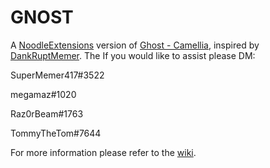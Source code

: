 # GNOST
A [NoodleExtensions](https://github.com/Aeroluna/NoodleExtensions) version of [Ghost - Camellia](https://m.youtube.com/watch?v=OjbjZcBctuM), inspired by [DankRuptMemer](https://twitter.com/dankruptmemer).
The If you would like to assist please DM:

SuperMemer417#3522

megamaz#1020

Raz0rBeam#1763

TommyTheTom#7644

For more information please refer to the [wiki](https://github.com/megamaz/GNOST/wiki).
